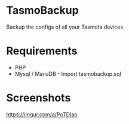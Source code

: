 # TasmoBackup
Backup the configs of all your Tasmota devices

# Requirements

* PHP
* Mysql / MariaDB - Import tasmobackup.sql

# Screenshots

https://imgur.com/a/PoTDIao
